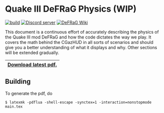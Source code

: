 # Quake III DeFRaG Physics (WIP)

[![build](../../workflows/build/badge.svg)](../../actions?query=workflow%3Abuild) <a href="https://discord.com/invite/ZG4dKNVQJu"><img src="https://img.shields.io/discord/751483934034100274?color=7289da&logo=discord&logoColor=white" alt="Discord server" /></a> <a href="https://defrag.fandom.com"><img src="https://img.shields.io/static/v1?label=wiki&message=DeFRaG&color=ffc500&logo=fandom&logoColor=white" alt="DeFRaG Wiki" /></a>

This document is a continuous effort of accurately describing the physics of the Quake III mod DeFRaG and how the code dictates the way we play. It covers the math behind the CGazHUD in all sorts of scenarios and should give you a better understanding of what it displays and why. Other sections will be extended gradually.

| [Download latest pdf.](../../releases/download/latest/main.pdf) |
| --------------------------------------------------------------- |

## Building
To generate the pdf, do
```
$ latexmk -pdflua -shell-escape -synctex=1 -interaction=nonstopmode main.tex
```
